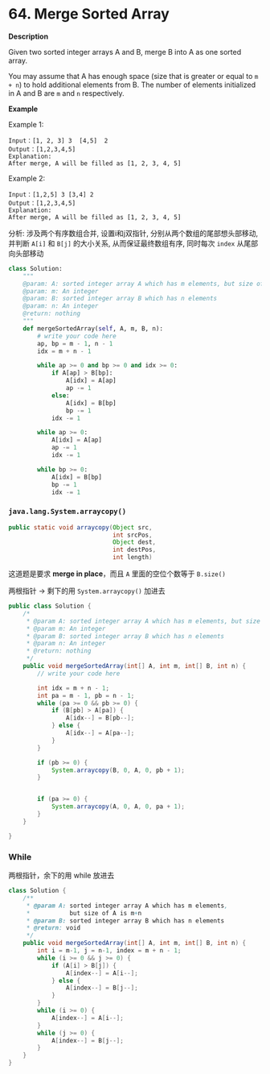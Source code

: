 # 64. Merge Sorted Array

**Description**

Given two sorted integer arrays A and B, merge B into A as one sorted array.

You may assume that A has enough space (size that is greater or equal to `m + n`) to hold additional elements from B. The number of elements initialized in A and B are `m` and `n` respectively.


**Example**

Example 1:

```
Input：[1, 2, 3] 3  [4,5]  2
Output：[1,2,3,4,5]
Explanation:
After merge, A will be filled as [1, 2, 3, 4, 5]
```

Example 2:
```
Input：[1,2,5] 3 [3,4] 2
Output：[1,2,3,4,5]
Explanation:
After merge, A will be filled as [1, 2, 3, 4, 5]
```


分析: 涉及两个有序数组合并, 设置i和j双指针, 分别从两个数组的尾部想头部移动,并判断 `A[i]` 和 `B[j]` 的大小关系, 从而保证最终数组有序, 同时每次 `index` 从尾部向头部移动

```python
class Solution:
    """
    @param: A: sorted integer array A which has m elements, but size of A is m+n
    @param: m: An integer
    @param: B: sorted integer array B which has n elements
    @param: n: An integer
    @return: nothing
    """
    def mergeSortedArray(self, A, m, B, n):
        # write your code here
        ap, bp = m - 1, n - 1
        idx = m + n - 1

        while ap >= 0 and bp >= 0 and idx >= 0:
            if A[ap] > B[bp]:
                A[idx] = A[ap]
                ap -= 1
            else:
                A[idx] = B[bp]
                bp -= 1
            idx -= 1

        while ap >= 0:
            A[idx] = A[ap]
            ap -= 1
            idx -= 1

        while bp >= 0:
            A[idx] = B[bp]
            bp -= 1
            idx -= 1
```

### `java.lang.System.arraycopy()`

```java
public static void arraycopy(Object src,
                             int srcPos,
                             Object dest,
                             int destPos,
                             int length)
```

这道题是要求 **merge in place**，而且 `A` 里面的空位个数等于 `B.size()` 

两根指针 -> 剩下的用 `System.arraycopy()` 加进去

```java
public class Solution {
    /*
     * @param A: sorted integer array A which has m elements, but size of A is m+n
     * @param m: An integer
     * @param B: sorted integer array B which has n elements
     * @param n: An integer
     * @return: nothing
     */
    public void mergeSortedArray(int[] A, int m, int[] B, int n) {
        // write your code here

        int idx = m + n - 1;
        int pa = m - 1, pb = n - 1;
        while (pa >= 0 && pb >= 0) {
            if (B[pb] > A[pa]) {
                A[idx--] = B[pb--];
            } else {
                A[idx--] = A[pa--];
            }
        }

        if (pb >= 0) {
            System.arraycopy(B, 0, A, 0, pb + 1);
        }


        if (pa >= 0) {
            System.arraycopy(A, 0, A, 0, pa + 1);
        }
    }

}
```

### While

两根指针，余下的用 while 放进去

```java
class Solution {
    /**
     * @param A: sorted integer array A which has m elements, 
     *           but size of A is m+n
     * @param B: sorted integer array B which has n elements
     * @return: void
     */
    public void mergeSortedArray(int[] A, int m, int[] B, int n) {
        int i = m-1, j = n-1, index = m + n - 1;
        while (i >= 0 && j >= 0) {
            if (A[i] > B[j]) {
                A[index--] = A[i--];
            } else {
                A[index--] = B[j--];
            }
        }
        while (i >= 0) {
            A[index--] = A[i--];
        }
        while (j >= 0) {
            A[index--] = B[j--];
        }
    }
}
```

